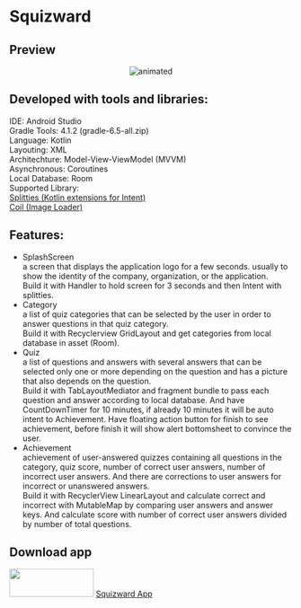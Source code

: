 # Squizward
## Preview
<p align="center"><img src="https://im4.ezgif.com/tmp/ezgif-4-34c3b759c4bc.gif" alt="animated"/></p>

## Developed with tools and libraries:
IDE: Android Studio</br>
Gradle Tools: 4.1.2 (gradle-6.5-all.zip)</br>
Language: Kotlin</br>
Layouting: XML</br>
Architechture: Model-View-ViewModel (MVVM)</br>
Asynchronous: Coroutines</br>
Local Database: Room</br>
Supported Library:</br>
<a href="https://github.com/LouisCAD/Splitties">Splitties (Kotlin extensions for Intent)</a></br>
<a href="https://github.com/coil-kt/coil">Coil (Image Loader)</a>

## Features:</br>
- SplashScreen</br>
a screen that displays the application logo for a few seconds. usually to show the identity of the company, organization, or the application.</br>
Build it with Handler to hold screen for 3 seconds and then Intent with splitties.</br>
- Category</br>
a list of quiz categories that can be selected by the user in order to answer questions in that quiz category.</br>
Build it with Recyclerview GridLayout and get categories from local database in asset (Room).</br>
- Quiz</br>
a list of questions and answers with several answers that can be selected only one or more depending on the question and has a picture that also depends on the question.</br>
Build it with TabLayoutMediator and fragment bundle to pass each question and answer according to local database. And have CountDownTimer for 10 minutes, if already 10 minutes it will be auto intent to Achievement. Have floating action button for finish to see achievement, before finish it will show alert bottomsheet to convince the user.</br>
- Achievement</br>
achievement of user-answered quizzes containing all questions in the category, quiz score, number of correct user answers, number of incorrect user answers. And there are corrections to user answers for incorrect or unanswered answers.</br>
Build it with RecyclerView LinearLayout and calculate correct and incorrect with MutableMap by comparing user answers and answer keys. And calculate score with number of correct user answers divided by number of total questions. </br>

## Download app
<image src="https://upload.wikimedia.org/wikipedia/commons/thumb/7/78/Google_Play_Store_badge_EN.svg/512px-Google_Play_Store_badge_EN.svg.png" width="150" height="50"/>
<a href="https://play.google.com/store/apps/details?id=com.suy.squizwardapp">Squizward App</a>
